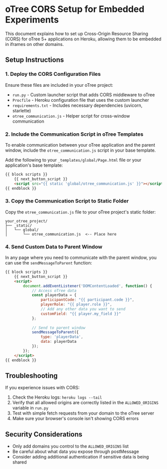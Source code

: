 # oTree CORS Setup for Embedded Experiments

This document explains how to set up Cross-Origin Resource Sharing (CORS) for oTree 5+ applications on Heroku, allowing them to be embedded in iframes on other domains.

## Setup Instructions

### 1. Deploy the CORS Configuration Files

Ensure these files are included in your oTree project:

- `run.py` - Custom launcher script that adds CORS middleware to oTree
- `Procfile` - Heroku configuration file that uses the custom launcher
- `requirements.txt` - Includes necessary dependencies (uvicorn, starlette)
- `otree_communication.js` - Helper script for cross-window communication

### 2. Include the Communication Script in oTree Templates

To enable communication between your oTree application and the parent window, include the `otree_communication.js` script in your base template.

Add the following to your `_templates/global/Page.html` file or your application's base template:

```html
{{ block scripts }}
    {{ next_button_script }}
    <script src="{{ static 'global/otree_communication.js' }}"></script>
{{ endblock }}
```

### 3. Copy the Communication Script to Static Folder

Copy the `otree_communication.js` file to your oTree project's static folder:

```
your_otree_project/
├── _static/
│   └── global/
│       └── otree_communication.js  <-- Place here
```

### 4. Send Custom Data to Parent Window

In any page where you need to communicate with the parent window, you can use the `sendMessageToParent` function:

```html
{{ block scripts }}
    {{ next_button_script }}
    <script>
        document.addEventListener('DOMContentLoaded', function() {
            // Access oTree data
            const playerData = {
                participantCode: "{{ participant.code }}",
                playerRole: "{{ player.role }}",
                // Add any other data you want to send
                customField: "{{ player.my_field }}"
            };
            
            // Send to parent window
            sendMessageToParent({
                type: 'playerData',
                data: playerData
            });
        });
    </script>
{{ endblock }}
```

## Troubleshooting

If you experience issues with CORS:

1. Check the Heroku logs: `heroku logs --tail`
2. Verify that all allowed origins are correctly listed in the `ALLOWED_ORIGINS` variable in `run.py`
3. Test with simple fetch requests from your domain to the oTree server
4. Make sure your browser's console isn't showing CORS errors

## Security Considerations

- Only add domains you control to the `ALLOWED_ORIGINS` list
- Be careful about what data you expose through postMessage
- Consider adding additional authentication if sensitive data is being shared 